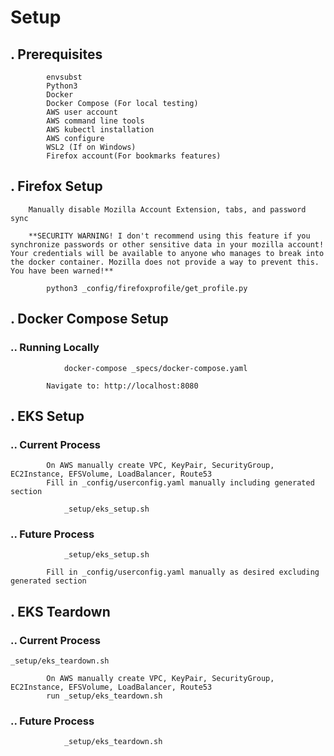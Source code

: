 # Setup

## . Prerequisites
```
        envsubst
        Python3
        Docker
        Docker Compose (For local testing)
        AWS user account
        AWS command line tools
        AWS kubectl installation
        AWS configure
        WSL2 (If on Windows)
        Firefox account(For bookmarks features)
```

## . Firefox Setup
        Manually disable Mozilla Account Extension, tabs, and password sync

        **SECURITY WARNING! I don't recommend using this feature if you synchronize passwords or other sensitive data in your mozilla account! Your credentials will be available to anyone who manages to break into the docker container. Mozilla does not provide a way to prevent this. You have been warned!**

```
        python3 _config/firefoxprofile/get_profile.py
```

## . Docker Compose Setup

### .. Running Locally
```
            docker-compose _specs/docker-compose.yaml
```
            Navigate to: http://localhost:8080

## . EKS Setup

### .. Current Process
            On AWS manually create VPC, KeyPair, SecurityGroup, EC2Instance, EFSVolume, LoadBalancer, Route53
            Fill in _config/userconfig.yaml manually including generated section
```
            _setup/eks_setup.sh
```

### .. Future Process
```
            _setup/eks_setup.sh
```
            Fill in _config/userconfig.yaml manually as desired excluding generated section

## . EKS Teardown

### .. Current Process
```
_setup/eks_teardown.sh
```
            On AWS manually create VPC, KeyPair, SecurityGroup, EC2Instance, EFSVolume, LoadBalancer, Route53
            run _setup/eks_teardown.sh

### .. Future Process
```
            _setup/eks_teardown.sh
```



